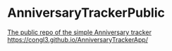 # AnniversaryTrackerPublic

[The public repo of the simple Anniversary tracker
](https://congl3.github.io/AnniversaryTrackerApp/)https://congl3.github.io/AnniversaryTrackerApp/
